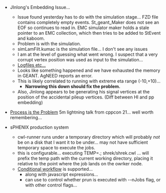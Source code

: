 - JInlong's Embedding Issue...
	- Issue found yesterday has to do with the simulation stage... FZD file contains completely empty events.  St_geant_Maker does not see an EOF so continues to read in.  EMC simulator maker holds a stale pointer to an EMC collection, which then tries to be added to StEvent and kaboom.
	- Problem is with the simulation. 
	- simLamFilt.kumac is the simulation file...  I don't see any issues
	- I am at the level of guessing what went wrong.  I suspect that a very corrupt vertex position was used as input to the simulation...
	- [Logfiles etc...](https://chat.sdcc.bnl.gov/star/pl/q1hupr4k17re78t3sy61641rke)
	- Looks like something happened and we have exhausted the memory in GEANT.  AgNEED reports an error.  
	- This is likely correlated to running with extreme eta range (-10,+10)... 
		- **Narrowing this down should fix the problem.**
	- Also, Jinlong appears to be generating his signal vertices at the position of the accidental pileup vertices.  (Diff between HI and pp embedding)

- [Process is the Problem](https://www.youtube.com/watch?v=UsatcY5CvAQ) 5m lightning talk from cppcon 21... well worth remembering...

- sPHENIX production system
	- cwl-runner runs under a temporary directory which will probably *not* be on a disk that I want it to be under... may not have sufficient temporary space to execute the jobs.
	- this is configurable... executing TEMP=.; shrek/shrek.cwl ... will prefix the temp path with the current working directory, placing it relative to the point where the job lands on the owrker node.
	- [Conditional workflow](https://panda-wms.readthedocs.io/en/latest/client/pchain.html#conditional-workflow) is supported... 
		- along with javascript expressions... 
		- can use to control whether prun is executed with --nJobs flag, or with other control flags...